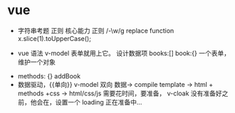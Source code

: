 # vue

- 字符串考题
  正则 核心能力
  正则 /-\w/g replace function
  x.slice(1).toUpperCase();

* vue 语法
  v-model 表单就用上它。
  设计数据项 books:[] book:{} 一个表单，维护一个对象

- methods: {} addBook
- 数据驱动，{{单向}} v-model 双向
  数据-> compile template -> html + methods +css -> html/css/js
  需要花时间，要准备，
  v-cloak 没有准备好之前，他会在，设置一个 loading 正在准备中...
